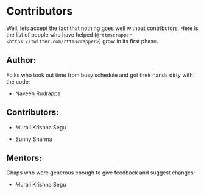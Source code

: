Contributors
============

Well, lets accept the fact that nothing goes well without contributors. Here is the list of people who have helped (`@rttmscrapper <https://twitter.com/rttmscrapper>`) grow in its first phase.

Author:
------------------------

Folks who took out time from busy schedule and got their hands dirty with the code:

* Naveen Rudrappa

Contributors:
------------------------
* Murali Krishna Segu

* Sunny Sharma

Mentors:
-------------

Chaps who were generous enough to give feedback and suggest changes:

* Murali Krishna Segu
